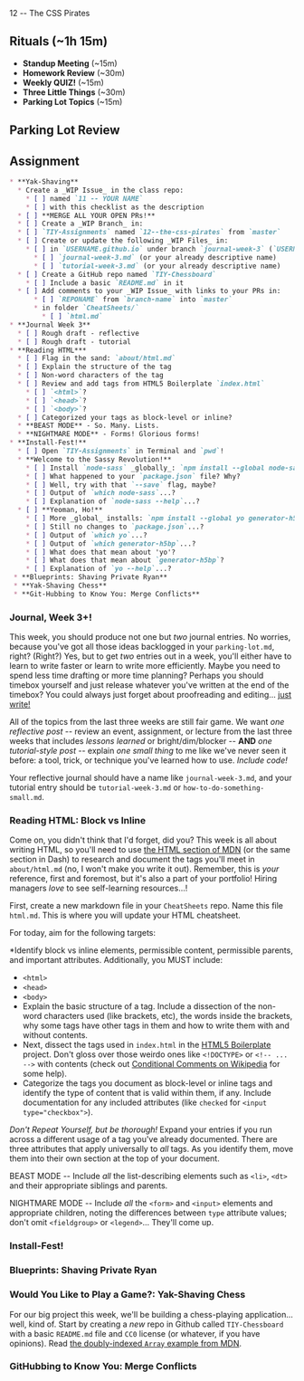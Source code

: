 12 -- The CSS Pirates

## Rituals (~1h 15m)

* **Standup Meeting** (~15m)
* **Homework Review** (~30m)
* **Weekly QUIZ!** (~15m)
* **Three Little Things** (~30m)
* **Parking Lot Topics** (~15m)

## Parking Lot Review

## Assignment

```markdown
* **Yak-Shaving**
  * Create a _WIP Issue_ in the class repo:
    * [ ] named `11 -- YOUR NAME` 
    * [ ] with this checklist as the description
  * [ ] **MERGE ALL YOUR OPEN PRs!**
  * [ ] Create a _WIP Branch_ in:
  * [ ] `TIY-Assignments` named `12--the-css-pirates` from `master`
  * [ ] Create or update the following _WIP Files_ in:
    * [ ] in `USERNAME.github.io` under branch `journal-week-3` (`USERNAME.github.io:journal-week-3`)
      * [ ] `journal-week-3.md` (or your already descriptive name)
      * [ ] `tutorial-week-3.md` (or your already descriptive name)
  * [ ] Create a GitHub repo named `TIY-Chessboard`
    * [ ] Include a basic `README.md` in it
  * [ ] Add comments to your _WIP Issue_ with links to your PRs in:
      * [ ] `REPONAME` from `branch-name` into `master`
      * in folder `CheatSheets/`
        * [ ] `html.md`
* **Journal Week 3**
  * [ ] Rough draft - reflective 
  * [ ] Rough draft - tutorial 
* **Reading HTML***
  * [ ] Flag in the sand: `about/html.md`
  * [ ] Explain the structure of the tag
  * [ ] Non-word characters of the tag
  * [ ] Review and add tags from HTML5 Boilerplate `index.html`
    * [ ] `<html>`?
    * [ ] `<head>`?
    * [ ] `<body>`?
  * [ ] Categorized your tags as block-level or inline?
  * **BEAST MODE** - So. Many. Lists.
  * **NIGHTMARE MODE** - Forms! Glorious forms!
* **Install-Fest!**
  * [ ] Open `TIY-Assignments` in Terminal and `pwd`!
  * **Welcome to the Sassy Revolution!**
    * [ ] Install `node-sass` _globally_: `npm install --global node-sass`
    * [ ] What happened to your `package.json` file? Why?
    * [ ] Well, try with that `--save` flag, maybe?
    * [ ] Output of `which node-sass`...?
    * [ ] Explanation of `node-sass --help`...?
  * [ ] **Yeoman, Ho!**
    * [ ] More _global_ installs: `npm install --global yo generator-h5bp`
    * [ ] Still no changes to `package.json`...?
    * [ ] Output of `which yo`...?
    * [ ] Output of `which generator-h5bp`...?
    * [ ] What does that mean about 'yo'?
    * [ ] What does that mean about `generator-h5bp`?
    * [ ] Explanation of `yo --help`...?
 * **Blueprints: Shaving Private Ryan**
 * **Yak-Shaving Chess**
 * **Git-Hubbing to Know You: Merge Conflicts**
```

### Journal, Week 3+!

This week, you should produce not one but _two_ journal entries. No worries, because you've got all those ideas backlogged in your `parking-lot.md`, right? (Right?) Yes, but to get _two_ entries out in a week, you'll either have to learn to write faster or learn to write more efficiently. Maybe you need to spend less time drafting or more time planning? Perhaps you should timebox yourself and just release whatever you've written at the end of the timebox? You could always just forget about proofreading and editing... [just write!](http://john.do/today/)

All of the topics from the last three weeks are still fair game. We want _one reflective post_ -- review an event, assignment, or lecture from the last three weeks that includes _lessons learned_ or bright/dim/blocker -- **AND** _one tutorial-style post_ -- explain _one small thing_ to me like we've never seen it before: a tool, trick, or technique you've learned how to use. _Include code!_

Your reflective journal should have a name like `journal-week-3.md`, and your tutorial entry should be `tutorial-week-3.md` or `how-to-do-something-small.md`.

### Reading HTML: Block vs Inline

Come on, you didn't think that I'd forget, did you? This week is all about writing HTML, so you'll need to use [the HTML section of MDN](https://developer.mozilla.org/en-US/docs/Web/HTML) (or the same section in Dash) to research and document the tags you'll meet in `about/html.md` (no, I won't make you write it out). Remember, this is _your_ reference, first and foremost, but it's also a part of your portfolio! Hiring managers _love_ to see self-learning resources...!

First, create a new markdown file in your `CheatSheets` repo. Name this file `html.md`. This is where you will update your HTML cheatsheet.

For today, aim for the following targets:

*Identify block vs inline elements, permissible content, permissible parents, and important attributes. Additionally, you MUST include:
* `<html>`
* `<head>`
* `<body>`
* Explain the basic structure of a tag. Include a dissection of the non-word characters used (like brackets, etc), the words inside the brackets, why some tags have other tags in them and how to write them with and without contents.
* Next, dissect the tags used in `index.html` in the [HTML5 Boilerplate](http://html5boilerplate.com) project. Don't gloss over those weirdo ones like `<!DOCTYPE>` or `<!-- ... -->` with contents (check out [Conditional Comments on Wikipedia](http://en.m.wikipedia.org/wiki/Conditional_comment) for some help).
* Categorize the tags you document as block-level or inline tags and identify the type of content that is valid within them, if any. Include documentation for any included attributes (like `checked` for `<input type="checkbox">`).

_Don't Repeat Yourself, but be thorough!_ Expand your entries if you run across a different usage of a tag you've already documented. There are three attributes that apply universally to _all_ tags. As you identify them, move them into their own section at the top of your document.

BEAST MODE -- Include _all_ the list-describing elements such as `<li>`, `<dt>` and their appropriate siblings and parents.

NIGHTMARE MODE -- Include _all_ the `<form>` and `<input>` elements and appropriate children, noting the differences between `type` attribute values; don't omit `<fieldgroup>` or `<legend>`... They'll come up.

### Install-Fest!

### Blueprints: Shaving Private Ryan

### Would You Like to Play a Game?: Yak-Shaving Chess

For our big project this week, we'll be building a chess-playing application... well, kind of. Start by creating a _new_ repo in Github called `TIY-Chessboard` with a basic `README.md` file and `CC0` license (or whatever, if you have opinions). Read [the doubly-indexed `Array` example from MDN](https://developer.mozilla.org/en-US/docs/Web/JavaScript/Reference/Global_Objects/Array#Creating_a_two-dimensional_array).

### GitHubbing to Know You: Merge Conflicts
